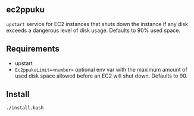 ## ec2ppuku

`upstart` service for EC2 instances that shuts down the instance if any
disk exceeds a dangerous level of disk usage. Defaults to 90% used space.

## Requirements

- upstart
- `Ec2ppukuLimit=<number>` optional env var with the maximum amount of
  used disk space allowed before an EC2 will shut down. Defaults to 90.

## Install

`./install.bash`

